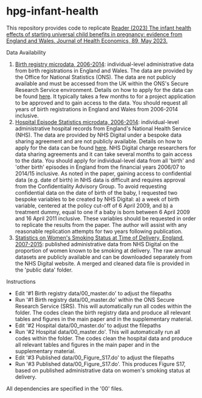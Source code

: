 # hpg-infant-health
This repository provides code to replicate [Reader (2023) The infant health effects of starting universal child benefits in pregnancy: evidence from England and Wales. Journal of Health Economics, 89, May 2023.](https://doi.org/10.1016/j.jhealeco.2023.102751)

Data Availability
1. [Birth registry microdata, 2006-2014](https://ons.metadata.works/browser/dataset?id=328&origin=0): individual-level administrative data from birth registrations in England and Wales. The data are provided by the Office for National Statistics (ONS). The data are not publicly available and must be accessed from the UK within the ONS's Secure Research Service environment. Details on how to apply for the data can be found [here](https://www.ons.gov.uk/aboutus/whatwedo/statistics/requestingstatistics/secureresearchservice/applyforanaccreditedresearchproject). It typically takes a few months to for a project application to be approved and to gain access to the data. You should request all years of birth registrations in England and Wales from 2006-2014 inclusive.
2. [Hospital Episode Statistics microdata, 2006-2014](https://digital.nhs.uk/data-and-information/data-tools-and-services/data-services/hospital-episode-statistics): individual-level administrative hospital records from England's National Health Service (NHS). The data are provided by NHS Digital under a bespoke data sharing agreement and are not publicly available. Details on how to apply for the data can be found [here](https://digital.nhs.uk/services/data-access-request-service-dars). NHS Digital charge researchers for data sharing agreements and it can take several months to gain access to the data. You should apply for individual-level data from all 'birth' and 'other birth' episodes in England from the financial years 2006/07 to 2014/15 inclusive. As noted in the paper, gaining access to confidential data (e.g. date of birth) in NHS data is difficult and requires approval from the Confidentiality Advisory Group. To avoid requesting confidential data on the date of birth of the baby, I requested two bespoke variables to be created by NHS Digital: a) a week of birth variable, centered at the policy cut-off of 6 April 2009, and b) a treatment dummy, equal to one if a baby is born between 6 April 2009 and 16 April 2011 inclusive. These variables should be requested in order to replicate the results from the paper. The author will assist with any reasonable replication attempts for two years following publication. 
3. [Statistics on Women's Smoking Status at Time of Delivery, England, 2007-2015](https://digital.nhs.uk/data-and-information/publications/statistical/statistics-on-women-s-smoking-status-at-time-of-delivery-england): published administrative data from NHS Digital on the proportion of women known to be smoking at delivery. The raw annual datasets are publicly available and can be downloaded separately from the NHS Digital website. A merged and cleaned data file is provided in the 'public data' folder.

Instructions
- Edit '#1 Birth registry data/00_master.do' to adjust the filepaths 
- Run '#1 Birth registry data/00_master.do' within the ONS Secure Research Service (SRS). This will automatically run all codes within the folder. The codes clean the birth registry data and produce all relevant tables and figures in the main paper and in the supplementary material.
- Edit '#2 Hospital data/00_master.do' to adjust the filepaths
- Run '#2 Hospital data/00_master.do'. This will automatically run all codes within the folder. The codes clean the hospital data and produce all relevant tables and figures in the main paper and in the supplementary material.
- Edit '#3 Published data/00_Figure_S17.do' to adjust the filepaths
- Run '#3 Published data/00_Figure_S17.do'. This produces Figure S17, based on published administrative data on women's smoking status at delivery.

All dependencies are specified in the '00' files.



